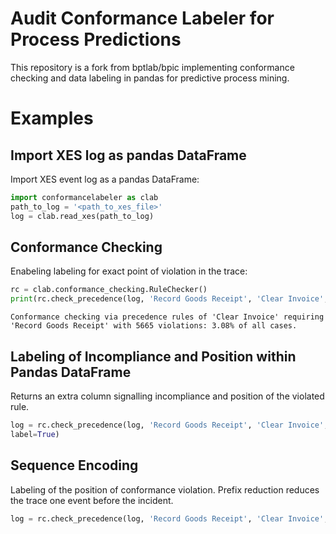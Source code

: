 # Audit Conformance Labeler for Process Predictions
This repository is a fork from bptlab/bpic implementing conformance checking and data labeling in pandas for predictive process mining.


# Examples

## Import XES log as pandas DataFrame
Import XES event log as a pandas DataFrame:
```python
import conformancelabeler as clab
path_to_log = '<path_to_xes_file>'
log = clab.read_xes(path_to_log)
```

## Conformance Checking
Enabeling labeling for exact point of violation in the trace:

```python
rc = clab.conformance_checking.RuleChecker() 
print(rc.check_precedence(log, 'Record Goods Receipt', 'Clear Invoice', label=False))

```
``
Conformance checking via precedence rules of 'Clear Invoice' requiring 'Record Goods Receipt' with 5665 violations: 3.08% of all cases.
``

## Labeling of Incompliance and Position within Pandas DataFrame
Returns an extra column signalling incompliance and position of the violated rule.

```python
log = rc.check_precedence(log, 'Record Goods Receipt', 'Clear Invoice', 
label=True)
```

## Sequence Encoding
Labeling of the position of conformance violation. Prefix reduction reduces the trace one event before the incident.
```python
log = rc.check_precedence(log, 'Record Goods Receipt', 'Clear Invoice', label=True, prefix_reduction=True)


```

